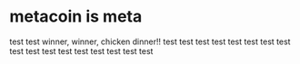 # metacoin is meta

test
test
winner, winner, chicken dinner!!
test
test
test
test
test
test
test
test
test
test
test
test
test
test
test
test
test
